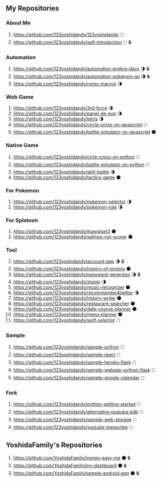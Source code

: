 ## My Repositories

### About Me

1. https://github.com/123yoshidandy/123yoshidandy 🌕
1. https://github.com/123yoshidandy/self-introduction 🌕 :lock:

### Automation

1. https://github.com/123yoshidandy/automation-ending-days 🌗 :lock:
1. https://github.com/123yoshidandy/automation-pokemon-go 🌗 :lock:
1. https://github.com/123yoshidandy/nxmc-macros 🌗

### Web Game

1. https://github.com/123yoshidandy/3rd-force 🌗
1. https://github.com/123yoshidandy/panel-de-pon 🌗
1. https://github.com/123yoshidandy/tetris 🌗
1. https://github.com/123yoshidandy/circle-cross-on-javascript 🌕
1. https://github.com/123yoshidandy/battle-simulator-on-javascript 🌑

### Native Game

1. https://github.com/123yoshidandy/cicle-cross-on-python 🌕
1. https://github.com/123yoshidandy/battle-simulator-on-python 🌕
1. https://github.com/123yoshidandy/skill-battle 🌗
1. https://github.com/123yoshidandy/tactics-game 🌑

### For Pokemon

1. https://github.com/123yoshidandy/pokemon-selector 🌗
1. https://github.com/123yoshidandy/pokemon-rule 🌗

### For Splatoon

1. https://github.com/123yoshidandy/ikawidget3 🌑
2. https://github.com/123yoshidandy/salmon-run-scorer 🌑

### Tool

1. https://github.com/123yoshidandy/account-app 🌗 :lock:
1. https://github.com/123yoshidandy/history-of-singing 🌑
1. https://github.com/123yoshidandy/password-generator 🌗 :lock:
1. https://github.com/123yoshidandy/zipper 🌗
1. https://github.com/123yoshidandy/music-recognizer 🌑
1. https://github.com/123yoshidandy/recommender4twitter 🌗
1. https://github.com/123yoshidandy/history-writer 🌑
1. https://github.com/123yoshidandy/restaurant-searcher 🌑
1. https://github.com/123yoshidandy/date-course-planner 🌑
1. https://github.com/123yoshidandy/menu-planner 🌑
1. https://github.com/123yoshidandy/wolf-selector 🌕

### Sample

1. https://github.com/123yoshidandy/sample-python 🌕
1. https://github.com/123yoshidandy/sample-react 🌕
1. https://github.com/123yoshidandy/sample-heroku-flask 🌕
1. https://github.com/123yoshidandy/sample-webapp-python-flask 🌕
1. https://github.com/123yoshidandy/sample-google-calendar 🌕

### Fork

1. https://github.com/123yoshidandy/python-getting-started 🌕
1. https://github.com/123yoshidandy/alternative-tsukuba-kdb 🌕
1. https://github.com/123yoshidandy/sample-web-storage 🌕
1. https://github.com/123yoshidandy/youtube-transcribe 🌕

## YoshidaFamily's Repositories

1. https://github.com/YoshidaFamily/money-easy-me 🌑 :lock:
2. https://github.com/YoshidaFamily/my-dashboard 🌑 :lock:
3. https://github.com/YoshidaFamily/sample-android-app 🌑 :lock:
